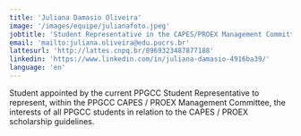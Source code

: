 ```yaml
---
title: 'Juliana Damasio Oliveira'
image: '/images/equipe/julianafoto.jpeg'
jobtitle: 'Student Representative in the CAPES/PROEX Management Committee'
email: 'mailto:juliana.oliveira@edu.pucrs.br'
lattesurl: 'http://lattes.cnpq.br/8969323487877188'
linkedin: 'https://www.linkedin.com/in/juliana-damasio-4916ba39/'
language: 'en'
---
```


Student appointed by the current PPGCC Student Representative to represent, within the PPGCC CAPES / PROEX Management Committee, the interests of all PPGCC students in relation to the CAPES / PROEX scholarship guidelines.
